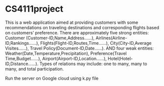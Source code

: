 # CS4111project
This is a web application aimed at providing customers with some recommendations on traveling destinations and corresponding flights based on customers’ preference. There are approximately five strong entities: Customer (Customer-ID,Name,Address……), Airlines(Airline-ID,Rankings……), Flights(Flight-ID,Routes,Time……), City(City-ID,Average Visites……), Travel Policy(Document-ID,Date……).
AND four weak entities: Weather(Date,Temperature,Precipitation), 
Preference(Travel Time,Budget……), Airport(Airport-ID,Location……), Hotel(Hotel-ID,Distance……). Types of relations may include: one to many, many to many, and total participation.

Run the server on Google cloud using k.py file 
